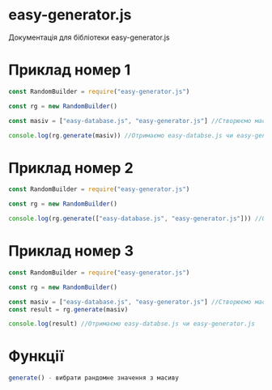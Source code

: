 # easy-generator.js
Документація для бібліотеки easy-generator.js

# Приклад номер 1 
```javascript
const RandomBuilder = require("easy-generator.js")

const rg = new RandomBuilder()

const masiv = ["easy-database.js", "easy-generator.js"] //Створюємо масив з двума елементами 

console.log(rg.generate(masiv)) //Отримаємо easy-databse.js чи easy-generator.js
```

# Приклад номер 2
```javascript
const RandomBuilder = require("easy-generator.js")

const rg = new RandomBuilder() 

console.log(rg.generate(["easy-database.js", "easy-generator.js"])) //Отримаємо easy-databse.js чи easy-generator.js
```

# Приклад номер 3
```javascript
const RandomBuilder = require("easy-generator.js")

const rg = new RandomBuilder()

const masiv = ["easy-database.js", "easy-generator.js"] //Створюємо масив з двума елементами
const result = rg.generate(masiv)

console.log(result) //Отримаємо easy-databse.js чи easy-generator.js
```

# Функції
```javascript
generate() - вибрати рандомне значення з масиву
```

